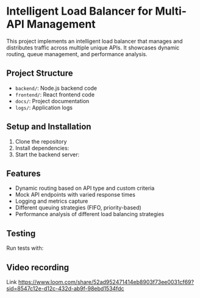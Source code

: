 # Intelligent Load Balancer for Multi-API Management

This project implements an intelligent load balancer that manages and distributes traffic across multiple unique APIs. It showcases dynamic routing, queue management, and performance analysis.

## Project Structure

- `backend/`: Node.js backend code
- `frontend/`: React frontend code
- `docs/`: Project documentation
- `logs/`: Application logs

## Setup and Installation

1. Clone the repository
2. Install dependencies:
3.  Start the backend server:

 ## Features

- Dynamic routing based on API type and custom criteria
- Mock API endpoints with varied response times
- Logging and metrics capture
- Different queuing strategies (FIFO, priority-based)
- Performance analysis of different load balancing strategies



## Testing

Run tests with:

## Video recording

Link https://www.loom.com/share/52ad952471414eb8903f73ee0031cf69?sid=8547c12e-d12c-432d-ab9f-98ebd1534fdc